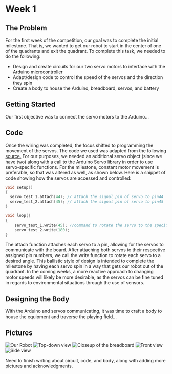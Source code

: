# Week 1

## The Problem
For the first week of the competition, our goal was to complete the initial milestone. That is, we wanted to get our robot to start in the center of one of the quadrants and exit the quadrant. To complete this task, we needed to do the following:
* Design and create circuits for our two servo motors to interface with the Arduino microcontroller
* Adapt/design code to control the speed of the servos and the direction they spin
* Create a body to house the Arduino, breadboard, servos, and battery

## Getting Started
Our first objective was to connect the servo motors to the Arduino...

## Code
Once the wiring was completed, the focus shifted to programming the movement of the servos. The code we used was adapted from the following [source.](https://www.allaboutcircuits.com/projects/servo-motor-control-with-an-arduino/) For our purposes, we needed an additional servo object (since we have two) along with a call to the Arduino Servo library in order to use servo-specific functions. For the milestone, constant motor movement is preferable, so that was altered as well, as shown below. Here is a snippet of code showing how the servos are accessed and controlled:
```c++
void setup()
{
  servo_test_1.attach(44); // attach the signal pin of servo to pin44
  servo_test_2.attach(45); // attach the signal pin of servo to pin45
}

void loop()
{                          
    servo_test_1.write(45); //command to rotate the servo to the specified angle
    servo_test_2.write(180);
}
```
The attach function attaches each servo to a pin, allowing for the servos to communicate with the board. After attaching both servos to their respective assigned pin numbers, we call the write function to rotate each servo to a desired angle. This ballistic style of design is intended to complete the milestone by having each servo spin in a way that gets our robot out of the quadrant. In the coming weeks, a more reactive approach to changing motor speeds will likely be more desirable, as the servos can be fine tuned in regards to environmental situations through the use of sensors.

## Designing the Body
With the Arduino and servos communicating, it was time to craft a body to house the equipment and traverse the playing field...


## Pictures
![Our Robot](images/IMG_1920.jpg "Our Robot")
![Top-down view](images/IMG_1936.jpg "Top-down view")
![Closeup of the breadboard](images/IMG_1915.jpg "Closeup of the breadboard")
![Front view](images/IMG_1922.jpg "Front view (minus the battery)")
![Side view](images/IMG_1938.jpg "Side view")

Need to finish writing about circuit, code, and body, along with adding more pictures and acknowledgments.
